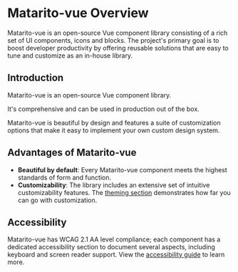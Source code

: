 # Matarito-vue Overview

Matarito-vue is an open-source Vue component library consisting of a rich set of UI components, icons and blocks. The project's primary goal is to boost developer productivity by offering reusable solutions that are easy to tune and customize as an in-house library.

## Introduction

Matarito-vue is an open-source Vue component library.

It's comprehensive and can be used in production out of the box.

Matarito-vue is beautiful by design and features a suite of customization options that make it easy to implement your own custom design system.

## Advantages of Matarito-vue

- **Beautiful by default**: Every Matarito-vue component meets the highest standards of form and function.
- **Customizability**: The library includes an extensive set of intuitive customizability features. The [theming section](theming) demonstrates how far you can go with customization.

## Accessibility

Matarito-vue has WCAG 2.1 AA level compliance; each component has a dedicated accessibility section to document several aspects, including keyboard and screen reader support. View the [accessibility guide](guides/accessibility) to learn more.
